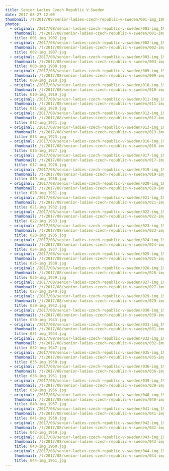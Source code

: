```yaml
---
title: Senior Ladies Czech Republic V Sweden
date: 2017-08-27 12:00
thumbnail: /t/2017/08/senior-ladies-czech-republic-v-sweden/001-img_1902.jpg
photos:
  - original: /2017/08/senior-ladies-czech-republic-v-sweden/001-img_1902.jpg
    thumbnail: /t/2017/08/senior-ladies-czech-republic-v-sweden/001-img_1902.jpg
    title: 001-img_1902.jpg
  - original: /2017/08/senior-ladies-czech-republic-v-sweden/002-img_1907.jpg
    thumbnail: /t/2017/08/senior-ladies-czech-republic-v-sweden/002-img_1907.jpg
    title: 002-img_1907.jpg
  - original: /2017/08/senior-ladies-czech-republic-v-sweden/003-img_1908.jpg
    thumbnail: /t/2017/08/senior-ladies-czech-republic-v-sweden/003-img_1908.jpg
    title: 003-img_1908.jpg
  - original: /2017/08/senior-ladies-czech-republic-v-sweden/009-img_1918.jpg
    thumbnail: /t/2017/08/senior-ladies-czech-republic-v-sweden/009-img_1918.jpg
    title: 009-img_1918.jpg
  - original: /2017/08/senior-ladies-czech-republic-v-sweden/010-img_1919.jpg
    thumbnail: /t/2017/08/senior-ladies-czech-republic-v-sweden/010-img_1919.jpg
    title: 010-img_1919.jpg
  - original: /2017/08/senior-ladies-czech-republic-v-sweden/011-img_1920.jpg
    thumbnail: /t/2017/08/senior-ladies-czech-republic-v-sweden/011-img_1920.jpg
    title: 011-img_1920.jpg
  - original: /2017/08/senior-ladies-czech-republic-v-sweden/012-img_1921.jpg
    thumbnail: /t/2017/08/senior-ladies-czech-republic-v-sweden/012-img_1921.jpg
    title: 012-img_1921.jpg
  - original: /2017/08/senior-ladies-czech-republic-v-sweden/013-img_1923.jpg
    thumbnail: /t/2017/08/senior-ladies-czech-republic-v-sweden/013-img_1923.jpg
    title: 013-img_1923.jpg
  - original: /2017/08/senior-ladies-czech-republic-v-sweden/016-img_1927.jpg
    thumbnail: /t/2017/08/senior-ladies-czech-republic-v-sweden/016-img_1927.jpg
    title: 016-img_1927.jpg
  - original: /2017/08/senior-ladies-czech-republic-v-sweden/017-img_1928.jpg
    thumbnail: /t/2017/08/senior-ladies-czech-republic-v-sweden/017-img_1928.jpg
    title: 017-img_1928.jpg
  - original: /2017/08/senior-ladies-czech-republic-v-sweden/019-img_1930.jpg
    thumbnail: /t/2017/08/senior-ladies-czech-republic-v-sweden/019-img_1930.jpg
    title: 019-img_1930.jpg
  - original: /2017/08/senior-ladies-czech-republic-v-sweden/020-img_1931.jpg
    thumbnail: /t/2017/08/senior-ladies-czech-republic-v-sweden/020-img_1931.jpg
    title: 020-img_1931.jpg
  - original: /2017/08/senior-ladies-czech-republic-v-sweden/021-img_1932.jpg
    thumbnail: /t/2017/08/senior-ladies-czech-republic-v-sweden/021-img_1932.jpg
    title: 021-img_1932.jpg
  - original: /2017/08/senior-ladies-czech-republic-v-sweden/022-img_1933.jpg
    thumbnail: /t/2017/08/senior-ladies-czech-republic-v-sweden/022-img_1933.jpg
    title: 022-img_1933.jpg
  - original: /2017/08/senior-ladies-czech-republic-v-sweden/023-img_1935.jpg
    thumbnail: /t/2017/08/senior-ladies-czech-republic-v-sweden/023-img_1935.jpg
    title: 023-img_1935.jpg
  - original: /2017/08/senior-ladies-czech-republic-v-sweden/024-img_1937.jpg
    thumbnail: /t/2017/08/senior-ladies-czech-republic-v-sweden/024-img_1937.jpg
    title: 024-img_1937.jpg
  - original: /2017/08/senior-ladies-czech-republic-v-sweden/025-img_1938.jpg
    thumbnail: /t/2017/08/senior-ladies-czech-republic-v-sweden/025-img_1938.jpg
    title: 025-img_1938.jpg
  - original: /2017/08/senior-ladies-czech-republic-v-sweden/026-img_1939.jpg
    thumbnail: /t/2017/08/senior-ladies-czech-republic-v-sweden/026-img_1939.jpg
    title: 026-img_1939.jpg
  - original: /2017/08/senior-ladies-czech-republic-v-sweden/027-img_1940.jpg
    thumbnail: /t/2017/08/senior-ladies-czech-republic-v-sweden/027-img_1940.jpg
    title: 027-img_1940.jpg
  - original: /2017/08/senior-ladies-czech-republic-v-sweden/029-img_1942.jpg
    thumbnail: /t/2017/08/senior-ladies-czech-republic-v-sweden/029-img_1942.jpg
    title: 029-img_1942.jpg
  - original: /2017/08/senior-ladies-czech-republic-v-sweden/030-img_1943.jpg
    thumbnail: /t/2017/08/senior-ladies-czech-republic-v-sweden/030-img_1943.jpg
    title: 030-img_1943.jpg
  - original: /2017/08/senior-ladies-czech-republic-v-sweden/031-img_1944.jpg
    thumbnail: /t/2017/08/senior-ladies-czech-republic-v-sweden/031-img_1944.jpg
    title: 031-img_1944.jpg
  - original: /2017/08/senior-ladies-czech-republic-v-sweden/032-img_1947.jpg
    thumbnail: /t/2017/08/senior-ladies-czech-republic-v-sweden/032-img_1947.jpg
    title: 032-img_1947.jpg
  - original: /2017/08/senior-ladies-czech-republic-v-sweden/035-img_1950.jpg
    thumbnail: /t/2017/08/senior-ladies-czech-republic-v-sweden/035-img_1950.jpg
    title: 035-img_1950.jpg
  - original: /2017/08/senior-ladies-czech-republic-v-sweden/036-img_1951.jpg
    thumbnail: /t/2017/08/senior-ladies-czech-republic-v-sweden/036-img_1951.jpg
    title: 036-img_1951.jpg
  - original: /2017/08/senior-ladies-czech-republic-v-sweden/039-img_1956.jpg
    thumbnail: /t/2017/08/senior-ladies-czech-republic-v-sweden/039-img_1956.jpg
    title: 039-img_1956.jpg
  - original: /2017/08/senior-ladies-czech-republic-v-sweden/040-img_1957.jpg
    thumbnail: /t/2017/08/senior-ladies-czech-republic-v-sweden/040-img_1957.jpg
    title: 040-img_1957.jpg
  - original: /2017/08/senior-ladies-czech-republic-v-sweden/041-img_1958.jpg
    thumbnail: /t/2017/08/senior-ladies-czech-republic-v-sweden/041-img_1958.jpg
    title: 041-img_1958.jpg
  - original: /2017/08/senior-ladies-czech-republic-v-sweden/042-img_1959.jpg
    thumbnail: /t/2017/08/senior-ladies-czech-republic-v-sweden/042-img_1959.jpg
    title: 042-img_1959.jpg
  - original: /2017/08/senior-ladies-czech-republic-v-sweden/043-img_1960.jpg
    thumbnail: /t/2017/08/senior-ladies-czech-republic-v-sweden/043-img_1960.jpg
    title: 043-img_1960.jpg
  - original: /2017/08/senior-ladies-czech-republic-v-sweden/044-img_1961.jpg
    thumbnail: /t/2017/08/senior-ladies-czech-republic-v-sweden/044-img_1961.jpg
    title: 044-img_1961.jpg
---
```

